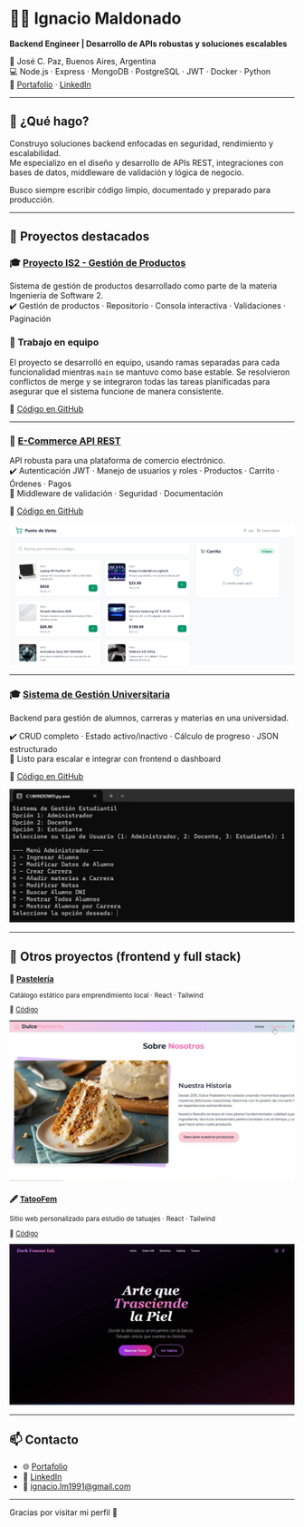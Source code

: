 # 👨‍💻 Ignacio Maldonado

**Backend Engineer | Desarrollo de APIs robustas y soluciones escalables**

📍 José C. Paz, Buenos Aires, Argentina  
💻 Node.js · Express · MongoDB · PostgreSQL · JWT · Docker · Python  
🔗 [Portafolio](https://ignaciobackendengineer.nachoweb.com.ar/) · [LinkedIn](https://www.linkedin.com/in/ignaciomaldo/)  

---

## 🚀 ¿Qué hago?

Construyo soluciones backend enfocadas en seguridad, rendimiento y escalabilidad.  
Me especializo en el diseño y desarrollo de APIs REST, integraciones con bases de datos, middleware de validación y lógica de negocio.

Busco siempre escribir código limpio, documentado y preparado para producción.

---

## 🧩 Proyectos destacados

### 🎓 [Proyecto IS2 - Gestión de Productos](https://github.com/ignacio-leonel/is2-2025-grupo7)  
Sistema de gestión de productos desarrollado como parte de la materia Ingeniería de Software 2.  
✔️ Gestión de productos · Repositorio · Consola interactiva · Validaciones · Paginación  

### 🤝 Trabajo en equipo
El proyecto se desarrolló en equipo, usando ramas separadas para cada funcionalidad mientras `main` se mantuvo como base estable. Se resolvieron conflictos de merge y se integraron todas las tareas planificadas para asegurar que el sistema funcione de manera consistente.  

🔗 [Código en GitHub](https://github.com/ignacio-leonel/is2-2025-grupo7)

---

### 🛒 [E-Commerce API REST]()  
API robusta para una plataforma de comercio electrónico.  
✔️ Autenticación JWT · Manejo de usuarios y roles · Productos · Carrito · Órdenes · Pagos  
🧪 Middleware de validación · Seguridad · Documentación  


🔗 [Código en GitHub](https://github.com/ignacio-leonel/sistemaGestionComercial)



![Imagen](https://github.com/ignacio-leonel/portafolio3/blob/main/public/images/stock/venta.png)

---

### 🎓 [Sistema de Gestión Universitaria]()  

Backend para gestión de alumnos, carreras y materias en una universidad.  


✔️ CRUD completo · Estado activo/inactivo · Cálculo de progreso · JSON estructurado  
🔐 Listo para escalar e integrar con frontend o dashboard  


🔗 [Código en GitHub](https://github.com/ignacio-leonel/sistema_gestion_academica)


![Imagen](https://github.com/ignacio-leonel/ignacio-leonel/blob/main/sistemagestioon.png)

---

## 🧪 Otros proyectos (frontend y full stack)

<sub>

### 🍰 [Pastelería](https://pasteleria-rose.vercel.app/)  


Catálogo estático para emprendimiento local · React · Tailwind  


🔗 [Código](https://github.com/ignacio-leonel/pasteleria)



![Imagen](https://github.com/ignacio-leonel/pasteleria/blob/main/screenshots/about.jpg)


### 🖋️ [TatooFem](https://github.com/ignacio-leonel/Sitio-web-de-Local-de-Tatuajes)  
Sitio web personalizado para estudio de tatuajes · React · Tailwind  


🔗 [Código](https://github.com/ignacio-leonel/Sitio-web-de-Local-de-Tatuajes)


![Imagen](https://github.com/ignacio-leonel/ignacio-leonel/blob/main/hero.jpg)


</sub>

---

## 📫 Contacto

- 🌐 [Portafolio](https://ignaciobackendengineer.nachoweb.com.ar/)  
- 💼 [LinkedIn](https://www.linkedin.com/in/ignaciomaldo/)  
- 📧 ignacio.lm1991@gmail.com

---

Gracias por visitar mi perfil 🙌
